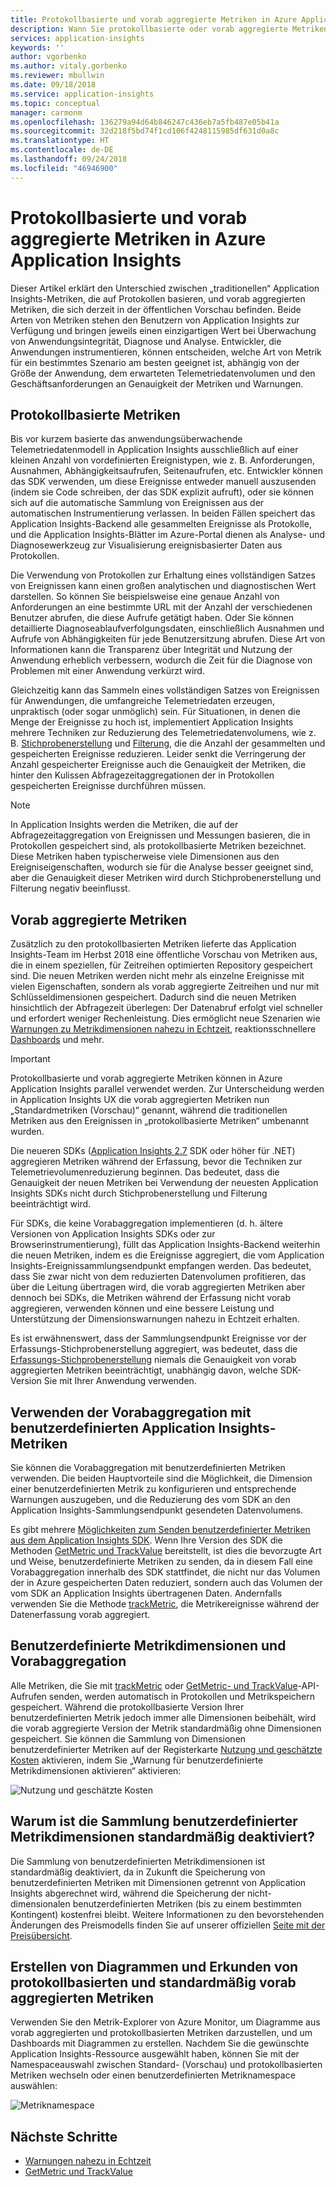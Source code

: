 ```yaml
---
title: Protokollbasierte und vorab aggregierte Metriken in Azure Application Insights | Microsoft-Dokumentation
description: Wann Sie protokollbasierte oder vorab aggregierte Metriken in Azure Application Insights verwenden
services: application-insights
keywords: ''
author: vgorbenko
ms.author: vitaly.gorbenko
ms.reviewer: mbullwin
ms.date: 09/18/2018
ms.service: application-insights
ms.topic: conceptual
manager: carmonm
ms.openlocfilehash: 136279a94d64b846247c436eb7a5fb487e05b41a
ms.sourcegitcommit: 32d218f5bd74f1cd106f4248115985df631d0a8c
ms.translationtype: HT
ms.contentlocale: de-DE
ms.lasthandoff: 09/24/2018
ms.locfileid: "46946900"
---
```

# <a name="log-based-and-pre-aggregated-metrics-in-application-insights"></a>Protokollbasierte und vorab aggregierte Metriken in Azure Application Insights

Dieser Artikel erklärt den Unterschied zwischen „traditionellen“ Application Insights-Metriken, die auf Protokollen basieren, und vorab aggregierten Metriken, die sich derzeit in der öffentlichen Vorschau befinden. Beide Arten von Metriken stehen den Benutzern von Application Insights zur Verfügung und bringen jeweils einen einzigartigen Wert bei Überwachung von Anwendungsintegrität, Diagnose und Analyse. Entwickler, die Anwendungen instrumentieren, können entscheiden, welche Art von Metrik für ein bestimmtes Szenario am besten geeignet ist, abhängig von der Größe der Anwendung, dem erwarteten Telemetriedatenvolumen und den Geschäftsanforderungen an Genauigkeit der Metriken und Warnungen.

## <a name="log-based-metrics"></a>Protokollbasierte Metriken

Bis vor kurzem basierte das anwendungsüberwachende Telemetriedatenmodell in Application Insights ausschließlich auf einer kleinen Anzahl von vordefinierten Ereignistypen, wie z. B. Anforderungen, Ausnahmen, Abhängigkeitsaufrufen, Seitenaufrufen, etc. Entwickler können das SDK verwenden, um diese Ereignisse entweder manuell auszusenden (indem sie Code schreiben, der das SDK explizit aufruft), oder sie können sich auf die automatische Sammlung von Ereignissen aus der automatischen Instrumentierung verlassen. In beiden Fällen speichert das Application Insights-Backend alle gesammelten Ereignisse als Protokolle, und die Application Insights-Blätter im Azure-Portal dienen als Analyse- und Diagnosewerkzeug zur Visualisierung ereignisbasierter Daten aus Protokollen.

Die Verwendung von Protokollen zur Erhaltung eines vollständigen Satzes von Ereignissen kann einen großen analytischen und diagnostischen Wert darstellen. So können Sie beispielsweise eine genaue Anzahl von Anforderungen an eine bestimmte URL mit der Anzahl der verschiedenen Benutzer abrufen, die diese Aufrufe getätigt haben. Oder Sie können detaillierte Diagnoseablaufverfolgungsdaten, einschließlich Ausnahmen und Aufrufe von Abhängigkeiten für jede Benutzersitzung abrufen. Diese Art von Informationen kann die Transparenz über Integrität und Nutzung der Anwendung erheblich verbessern, wodurch die Zeit für die Diagnose von Problemen mit einer Anwendung verkürzt wird. 

Gleichzeitig kann das Sammeln eines vollständigen Satzes von Ereignissen für Anwendungen, die umfangreiche Telemetriedaten erzeugen, unpraktisch (oder sogar unmöglich) sein. Für Situationen, in denen die Menge der Ereignisse zu hoch ist, implementiert Application Insights mehrere Techniken zur Reduzierung des Telemetriedatenvolumens, wie z. B. [Stichprobenerstellung](https://docs.microsoft.com/azure/application-insights/app-insights-sampling) und [Filterung](https://docs.microsoft.com/azure/application-insights/app-insights-api-filtering-sampling), die die Anzahl der gesammelten und gespeicherten Ereignisse reduzieren. Leider senkt die Verringerung der Anzahl gespeicherter Ereignisse auch die Genauigkeit der Metriken, die hinter den Kulissen Abfragezeitaggregationen der in Protokollen gespeicherten Ereignisse durchführen müssen.

> [!NOTE]
> In Application Insights werden die Metriken, die auf der Abfragezeitaggregation von Ereignissen und Messungen basieren, die in Protokollen gespeichert sind, als protokollbasierte Metriken bezeichnet. Diese Metriken haben typischerweise viele Dimensionen aus den Ereigniseigenschaften, wodurch sie für die Analyse besser geeignet sind, aber die Genauigkeit dieser Metriken wird durch Stichprobenerstellung und Filterung negativ beeinflusst.

## <a name="pre-aggregated-metrics"></a>Vorab aggregierte Metriken

Zusätzlich zu den protokollbasierten Metriken lieferte das Application Insights-Team im Herbst 2018 eine öffentliche Vorschau von Metriken aus, die in einem speziellen, für Zeitreihen optimierten Repository gespeichert sind. Die neuen Metriken werden nicht mehr als einzelne Ereignisse mit vielen Eigenschaften, sondern als vorab aggregierte Zeitreihen und nur mit Schlüsseldimensionen gespeichert. Dadurch sind die neuen Metriken hinsichtlich der Abfragezeit überlegen: Der Datenabruf erfolgt viel schneller und erfordert weniger Rechenleistung. Dies ermöglicht neue Szenarien wie [Warnungen zu Metrikdimensionen nahezu in Echtzeit](https://docs.microsoft.com/azure/monitoring-and-diagnostics/monitoring-near-real-time-metric-alerts), reaktionsschnellere [Dashboards](https://docs.microsoft.com/azure/application-insights/app-insights-dashboards) und mehr.

> [!IMPORTANT]
> Protokollbasierte und vorab aggregierte Metriken können in Azure Application Insights parallel verwendet werden. Zur Unterscheidung werden in Application Insights UX die vorab aggregierten Metriken nun „Standardmetriken (Vorschau)“ genannt, während die traditionellen Metriken aus den Ereignissen in „protokollbasierte Metriken“ umbenannt wurden.

Die neueren SDKs ([Application Insights 2.7](https://www.nuget.org/packages/Microsoft.ApplicationInsights/2.7.2) SDK oder höher für .NET) aggregieren Metriken während der Erfassung, bevor die Techniken zur Telemetrievolumenreduzierung beginnen. Das bedeutet, dass die Genauigkeit der neuen Metriken bei Verwendung der neuesten Application Insights SDKs nicht durch Stichprobenerstellung und Filterung beeinträchtigt wird.

Für SDKs, die keine Vorabaggregation implementieren (d. h. ältere Versionen von Application Insights SDKs oder zur Browserinstrumentierung), füllt das Application Insights-Backend weiterhin die neuen Metriken, indem es die Ereignisse aggregiert, die vom Application Insights-Ereignissammlungsendpunkt empfangen werden. Das bedeutet, dass Sie zwar nicht von dem reduzierten Datenvolumen profitieren, das über die Leitung übertragen wird, die vorab aggregierten Metriken aber dennoch bei SDKs, die Metriken während der Erfassung nicht vorab aggregieren, verwenden können und eine bessere Leistung und Unterstützung der Dimensionswarnungen nahezu in Echtzeit erhalten.

Es ist erwähnenswert, dass der Sammlungsendpunkt Ereignisse vor der Erfassungs-Stichprobenerstellung aggregiert, was bedeutet, dass die [Erfassungs-Stichprobenerstellung](https://docs.microsoft.com/azure/application-insights/app-insights-sampling) niemals die Genauigkeit von vorab aggregierten Metriken beeinträchtigt, unabhängig davon, welche SDK-Version Sie mit Ihrer Anwendung verwenden.  

## <a name="using-pre-aggregation-with-application-insights-custom-metrics"></a>Verwenden der Vorabaggregation mit benutzerdefinierten Application Insights-Metriken

Sie können die Vorabaggregation mit benutzerdefinierten Metriken verwenden. Die beiden Hauptvorteile sind die Möglichkeit, die Dimension einer benutzerdefinierten Metrik zu konfigurieren und entsprechende Warnungen auszugeben, und die Reduzierung des vom SDK an den Application Insights-Sammlungsendpunkt gesendeten Datenvolumens.

Es gibt mehrere [Möglichkeiten zum Senden benutzerdefinierter Metriken aus dem Application Insights SDK](https://docs.microsoft.com/azure/application-insights/app-insights-api-custom-events-metrics). Wenn Ihre Version des SDK die Methoden [GetMetric und TrackValue](https://docs.microsoft.com/azure/application-insights/app-insights-api-custom-events-metrics#getmetric) bereitstellt, ist dies die bevorzugte Art und Weise, benutzerdefinierte Metriken zu senden, da in diesem Fall eine Vorabaggregation innerhalb des SDK stattfindet, die nicht nur das Volumen der in Azure gespeicherten Daten reduziert, sondern auch das Volumen der vom SDK an Application Insights übertragenen Daten. Andernfalls verwenden Sie die Methode [trackMetric](https://docs.microsoft.com/azure/application-insights/app-insights-api-custom-events-metrics#trackmetric), die Metrikereignisse während der Datenerfassung vorab aggregiert.

## <a name="custom-metrics-dimensions-and-pre-aggregation"></a>Benutzerdefinierte Metrikdimensionen und Vorabaggregation

Alle Metriken, die Sie mit [trackMetric](https://docs.microsoft.com/azure/application-insights/app-insights-api-custom-events-metrics#trackmetric) oder [GetMetric- und TrackValue](https://docs.microsoft.com/azure/application-insights/app-insights-api-custom-events-metrics#getmetric)-API-Aufrufen senden, werden automatisch in Protokollen und Metrikspeichern gespeichert. Während die protokollbasierte Version Ihrer benutzerdefinierten Metrik jedoch immer alle Dimensionen beibehält, wird die vorab aggregierte Version der Metrik standardmäßig ohne Dimensionen gespeichert. Sie können die Sammlung von Dimensionen benutzerdefinierter Metriken auf der Registerkarte [Nutzung und geschätzte Kosten](https://docs.microsoft.com/azure/application-insights/app-insights-pricing) aktivieren, indem Sie „Warnung für benutzerdefinierte Metrikdimensionen aktivieren“ aktivieren: 

![Nutzung und geschätzte Kosten](.\media\pre-aggregated-metrics-log-metrics\001-cost.png)

## <a name="why-is-collection-of-custom-metrics-dimensions-turned-off-by-default"></a>Warum ist die Sammlung benutzerdefinierter Metrikdimensionen standardmäßig deaktiviert?

Die Sammlung von benutzerdefinierten Metrikdimensionen ist standardmäßig deaktiviert, da in Zukunft die Speicherung von benutzerdefinierten Metriken mit Dimensionen getrennt von Application Insights abgerechnet wird, während die Speicherung der nicht-dimensionalen benutzerdefinierten Metriken (bis zu einem bestimmten Kontingent) kostenfrei bleibt. Weitere Informationen zu den bevorstehenden Änderungen des Preismodells finden Sie auf unserer offiziellen [Seite mit der Preisübersicht](https://azure.microsoft.com/pricing/details/monitor/).

## <a name="creating-charts-and-exploring-log-based-and-standard-pre-aggregated-metrics"></a>Erstellen von Diagrammen und Erkunden von protokollbasierten und standardmäßig vorab aggregierten Metriken

Verwenden Sie den Metrik-Explorer von Azure Monitor, um Diagramme aus vorab aggregierten und protokollbasierten Metriken darzustellen, und um Dashboards mit Diagrammen zu erstellen. Nachdem Sie die gewünschte Application Insights-Ressource ausgewählt haben, können Sie mit der Namespaceauswahl zwischen Standard- (Vorschau) und protokollbasierten Metriken wechseln oder einen benutzerdefinierten Metriknamespace auswählen:

![Metriknamespace](.\media\pre-aggregated-metrics-log-metrics\002-metric-namespace.png)

## <a name="next-steps"></a>Nächste Schritte

* [Warnungen nahezu in Echtzeit](https://docs.microsoft.com/azure/monitoring-and-diagnostics/monitoring-near-real-time-metric-alerts)
* [GetMetric und TrackValue](https://docs.microsoft.com/azure/application-insights/app-insights-api-custom-events-metrics#getmetric)
